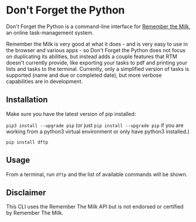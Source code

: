 # Don't Forget the Python

Don't Forget the Python is a command-line interface for [Remember the Milk](https://www.rememberthemilk.com), an online task-management system.

Remember the Milk is very good at what it does - and is very easy to use in the browser and various apps - so Don't Forget the Python does not focus on duplicating its abilities, but instead adds a couple features that RTM doesn't currently provide, like exporting your tasks to pdf and printing your lists and tasks to the terminal. Currently, only a simplified version of tasks is supported (name and due or completed date), but more verbose capabilities are in development.

## Installation

Make sure you have the latest version of pip installed:

`pip3 install --upgrade pip` (or just `pip install --upgrade pip` if you are working from a python3 virtual environment or only have python3 installed.)

`pip install dftp`

## Usage

From a terminal, run `dftp` and the list of available commands will be shown.

## Disclaimer

This CLI uses the Remember The Milk API but is not endorsed or certified by Remember The Milk.

